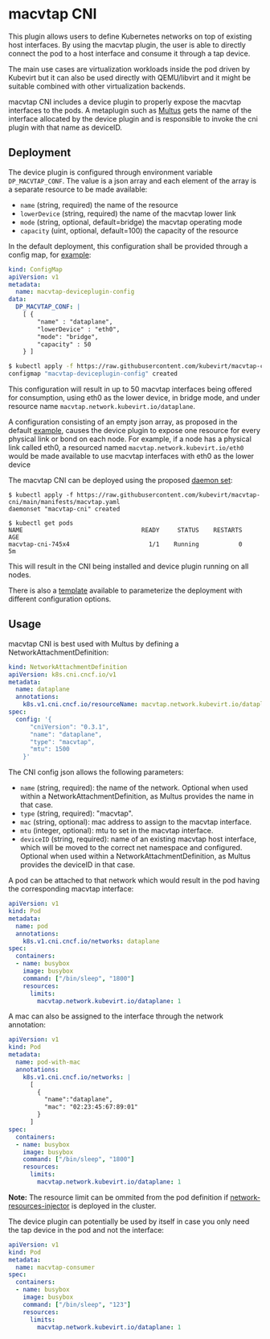 # macvtap CNI

This plugin allows users to define Kubernetes networks on top of existing
host interfaces. By using the macvtap plugin, the user is able to directly
connect the pod to a host interface and consume it through a tap device.

The main use cases are virtualization workloads inside the pod driven by
Kubevirt but it can also be used directly with QEMU/libvirt and it might be
suitable combined with other virtualization backends.

macvtap CNI includes a device plugin to properly expose the macvtap interfaces
to the pods. A metaplugin such as [Multus](https://github.com/intel/multus-cni)
gets the name of the interface allocated by the device plugin and is responsible
to invoke the cni plugin with that name as deviceID.

## Deployment

The device plugin is configured through environment variable `DP_MACVTAP_CONF`.
The value is a json array and each element of the array is a separate resource
to be made available:

* `name` (string, required) the name of the resource
* `lowerDevice` (string, required) the name of the macvtap lower link
* `mode` (string, optional, default=bridge) the macvtap operating mode
* `capacity` (uint, optional, default=100) the capacity of the resource

In the default deployment, this configuration shall be provided through a
config map, for [example](examples/macvtap-deviceplugin-config-explicit.yaml):

```yaml
kind: ConfigMap
apiVersion: v1
metadata:
  name: macvtap-deviceplugin-config
data:
  DP_MACVTAP_CONF: |
    [ {
        "name" : "dataplane",
        "lowerDevice" : "eth0",
        "mode": "bridge",
        "capacity" : 50
    } ]
```

```bash
$ kubectl apply -f https://raw.githubusercontent.com/kubevirt/macvtap-cni/main/examples/macvtap-deviceplugin-config.yaml
configmap "macvtap-deviceplugin-config" created
```

This configuration will result in up to 50 macvtap interfaces being offered for
consumption, using eth0 as the lower device, in bridge mode, and under
resource name `macvtap.network.kubevirt.io/dataplane`.

A configuration consisting of an empty json array, as proposed in the default
[example](examples/macvtap-deviceplugin-config-default.yaml), causes the device
plugin to expose one resource for every physical link or bond on each node. For
example, if a node has a physical link called eth0, a resourced named
`macvtap.network.kubevirt.io/eth0` would be made available to use macvtap
interfaces with eth0 as the lower device

The macvtap CNI can be deployed using the proposed
[daemon set](manifests/macvtap.yaml):

```
$ kubectl apply -f https://raw.githubusercontent.com/kubevirt/macvtap-cni/main/manifests/macvtap.yaml
daemonset "macvtap-cni" created

$ kubectl get pods
NAME                                 READY     STATUS    RESTARTS   AGE
macvtap-cni-745x4                      1/1    Running           0    5m
```

This will result in the CNI being installed and device plugin running on all
nodes.

There is also a [template](templates/macvtap.yaml.in) available to parameterize
the deployment with different configuration options.

## Usage

macvtap CNI is best used with Multus by defining a NetworkAttachmentDefinition:

```yaml
kind: NetworkAttachmentDefinition
apiVersion: k8s.cni.cncf.io/v1
metadata:
  name: dataplane
  annotations:
    k8s.v1.cni.cncf.io/resourceName: macvtap.network.kubevirt.io/dataplane
spec:
  config: '{
      "cniVersion": "0.3.1",
      "name": "dataplane",
      "type": "macvtap",
      "mtu": 1500
    }'
```

The CNI config json allows the following parameters:
* `name`     (string, required): the name of the network. Optional when used within a
   NetworkAttachmentDefinition, as Multus provides the name in that case.
* `type`     (string, required): "macvtap".
* `mac`      (string, optional): mac address to assign to the macvtap interface.
* `mtu`      (integer, optional): mtu to set in the macvtap interface.
* `deviceID` (string, required): name of an existing macvtap host interface, which
  will be moved to the correct net namespace and configured. Optional when used within a
  NetworkAttachmentDefinition, as Multus provides the deviceID in that case.

A pod can be attached to that network which would result in the pod having the corresponding
macvtap interface:

```yaml
apiVersion: v1
kind: Pod
metadata:
  name: pod
  annotations:
    k8s.v1.cni.cncf.io/networks: dataplane
spec:
  containers:
  - name: busybox
    image: busybox
    command: ["/bin/sleep", "1800"]
    resources:
      limits:
        macvtap.network.kubevirt.io/dataplane: 1 
``` 

A mac can also be assigned to the interface through the network annotation:

```yaml
apiVersion: v1
kind: Pod
metadata:
  name: pod-with-mac
  annotations:
    k8s.v1.cni.cncf.io/networks: |
      [
        {
          "name":"dataplane",
          "mac": "02:23:45:67:89:01"
        }
      ]
spec:
  containers:
  - name: busybox
    image: busybox
    command: ["/bin/sleep", "1800"]
    resources:
      limits:
        macvtap.network.kubevirt.io/dataplane: 1 
```

**Note:** The resource limit can be ommited from the pod definition if 
[network-resources-injector](https://github.com/intel/network-resources-injector)
is deployed in the cluster.

The device plugin can potentially be used by itself in case you only need the
tap device in the pod and not the interface:

```yaml
apiVersion: v1
kind: Pod
metadata:
  name: macvtap-consumer
spec:
  containers:
  - name: busybox
    image: busybox
    command: ["/bin/sleep", "123"]
    resources:
      limits:
        macvtap.network.kubevirt.io/dataplane: 1 
```
